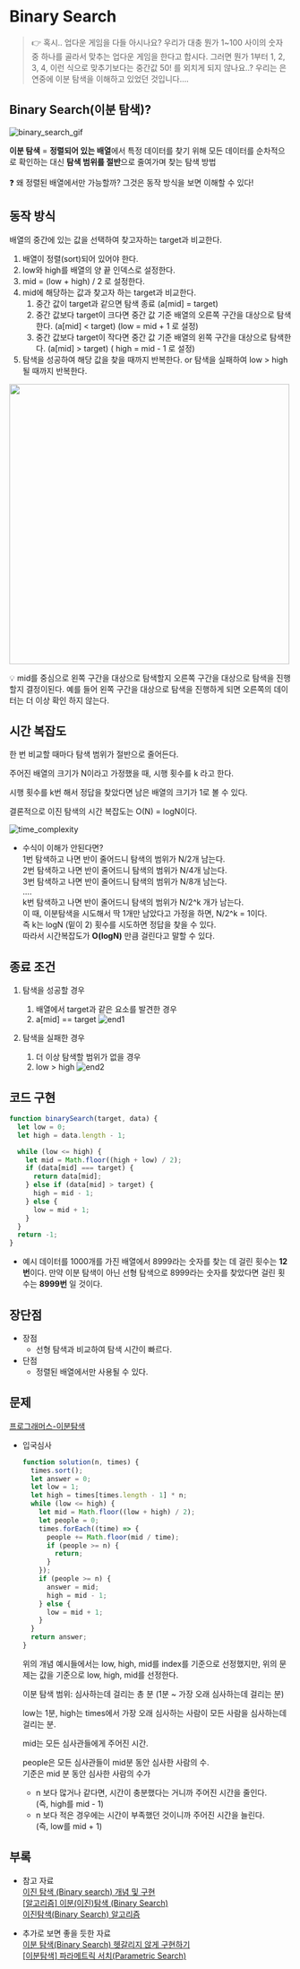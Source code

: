 # Binary Search

> 👉 혹시.. 업다운 게임을 다들 아시나요? 우리가 대충 뭔가 1~100 사이의 숫자 중 하나를 골라서 맞추는 업다운 게임을 한다고 합시다. 그러면 뭔가 1부터 1, 2, 3, 4, 이런 식으로 맞추기보다는 중간값 50! 를 외치게 되지 않나요..? 우리는 은연중에 이분 탐색을 이해하고 있었던 것입니다….

## Binary Search(이분 탐색)?

![binary_search_gif](https://blog.penjee.com/wp-content/uploads/2015/04/binary-and-linear-search-animations.gif)

**이분 탐색** = **정렬되어 있는 배열**에서 특정 데이터를 찾기 위해 모든 데이터를 순차적으로 확인하는 대신 **탐색 범위를 절반**으로 줄여가며 찾는 탐색 방법
<br/>
<br/>
❓ 왜 정렬된 배열에서만 가능할까? 그것은 동작 방식을 보면 이해할 수 있다!

## 동작 방식

배열의 중간에 있는 값을 선택하여 찾고자하는 target과 비교한다.

1. 배열이 정렬(sort)되어 있어야 한다.
2. low와 high를 배열의 양 끝 인덱스로 설정한다.
3. mid = (low + high) / 2 로 설정한다.
4. mid에 해당하는 값과 찾고자 하는 target과 비교한다.
   1. 중간 값이 target과 같으면 탐색 종료 (a[mid] = target)
   2. 중간 값보다 target이 크다면 중간 값 기준 배열의 오른쪽 구간을 대상으로 탐색한다. (a[mid] < target) (low = mid + 1 로 설정)
   3. 중간 값보다 target이 작다면 중간 값 기준 배열의 왼쪽 구간을 대상으로 탐색한다. (a[mid] > target)
      ( high = mid - 1 로 설정)
5. 탐색을 성공하여 해당 값을 찾을 때까지 반복한다. or 탐색을 실패하여 low > high 될 때까지 반복한다.

<img src="https://pale-freighter-43a.notion.site/image/https%3A%2F%2Fs3-us-west-2.amazonaws.com%2Fsecure.notion-static.com%2Ff90dff9b-a355-4d19-8869-7a828ac19c50%2FKakaoTalk_Photo_2022-04-13-15-11-41.png?table=block&id=b356c1ed-69af-4680-9b2c-a0df161b72df&spaceId=07c9824f-8fb4-4d32-b4e1-f618c474c29f&width=770&userId=&cache=v2" width="500" height="500">

💡 mid를 중심으로 왼쪽 구간을 대상으로 탐색할지 오른쪽 구간을 대상으로 탐색을 진행할지 결정이된다. 예를 들어 왼쪽 구간을 대상으로 탐색을 진행하게 되면 오른쪽의 데이터는 더 이상 확인 하지 않는다.

## 시간 복잡도

한 번 비교할 때마다 탐색 범위가 절반으로 줄어든다.

주어진 배열의 크기가 N이라고 가정했을 때, 시행 횟수를 k 라고 한다.

시행 횟수를 k번 해서 정답을 찾았다면 남은 배열의 크기가 1로 볼 수 있다.

결론적으로 이진 탐색의 시간 복잡도는 O(N) = logN이다.

![time_complexity](https://pale-freighter-43a.notion.site/image/https%3A%2F%2Fs3-us-west-2.amazonaws.com%2Fsecure.notion-static.com%2F42bca09b-e072-43d6-8bbf-69bceff64f81%2F%E1%84%89%E1%85%B3%E1%84%8F%E1%85%B3%E1%84%85%E1%85%B5%E1%86%AB%E1%84%89%E1%85%A3%E1%86%BA_2022-04-13_%E1%84%8B%E1%85%A9%E1%84%92%E1%85%AE_12.48.52.png?table=block&id=d917e10d-585b-421c-b599-f2ebda2b3b07&spaceId=07c9824f-8fb4-4d32-b4e1-f618c474c29f&width=290&userId=&cache=v2)

- 수식이 이해가 안된다면?<br/>
  1번 탐색하고 나면 반이 줄어드니 탐색의 범위가 N/2개 남는다.<br/>
  2번 탐색하고 나면 반이 줄어드니 탐색의 범위가 N/4개 남는다.<br/>
  3번 탐색하고 나면 반이 줄어드니 탐색의 범위가 N/8개 남는다.<br/>
  ....<br/>
  k번 탐색하고 나면 반이 줄어드니 탐색의 범위가 N/2^k 개가 남는다.<br/>
  이 때, 이분탐색을 시도해서 딱 1개만 남았다고 가정을 하면, N/2^k = 1이다.<br/>
  즉 k는 logN (밑이 2) 횟수를 시도하면 정답을 찾을 수 있다.<br/>
  따라서 시간복잡도가 **O(logN)** 만큼 걸린다고 말할 수 있다.<br/>

## 종료 조건

1. 탐색을 성공할 경우 
   1. 배열에서 target과 같은 요소를 발견한 경우 
   2. a[mid] == target
   ![end1](https://pale-freighter-43a.notion.site/image/https%3A%2F%2Fs3-us-west-2.amazonaws.com%2Fsecure.notion-static.com%2Fe279baf3-bb50-409e-bb4a-555ec91561b3%2F%E1%84%89%E1%85%B3%E1%84%8F%E1%85%B3%E1%84%85%E1%85%B5%E1%86%AB%E1%84%89%E1%85%A3%E1%86%BA_2022-04-13_%E1%84%8B%E1%85%A9%E1%84%92%E1%85%AE_1.15.41.png?table=block&id=4fab86cf-ddfa-46d5-8ff4-dc49e66116c4&spaceId=07c9824f-8fb4-4d32-b4e1-f618c474c29f&width=2000&userId=&cache=v2)

2. 탐색을 실패한 경우 
   1. 더 이상 탐색할 범위가 없을 경우 
   2. low > high
   ![end2](https://pale-freighter-43a.notion.site/image/https%3A%2F%2Fs3-us-west-2.amazonaws.com%2Fsecure.notion-static.com%2F3202c4ec-9b37-4922-9bcd-dad83cf971f6%2F%E1%84%89%E1%85%B3%E1%84%8F%E1%85%B3%E1%84%85%E1%85%B5%E1%86%AB%E1%84%89%E1%85%A3%E1%86%BA_2022-04-13_%E1%84%8B%E1%85%A9%E1%84%92%E1%85%AE_1.15.51.png?table=block&id=ab1ec081-6154-4891-bd6b-a6dad7980bc7&spaceId=07c9824f-8fb4-4d32-b4e1-f618c474c29f&width=2000&userId=&cache=v2)

## 코드 구현

```javascript
function binarySearch(target, data) {
  let low = 0;
  let high = data.length - 1;

  while (low <= high) {
    let mid = Math.floor((high + low) / 2);
    if (data[mid] === target) {
      return data[mid];
    } else if (data[mid] > target) {
      high = mid - 1;
    } else {
      low = mid + 1;
    }
  }
  return -1;
}
```

- 예시
  데이터를 1000개를 가진 배열에서 8999라는 숫자를 찾는 데 걸린 횟수는 **12번**이다.
  만약 이분 탐색이 아닌 선형 탐색으로 8999라는 숫자를 찾았다면 걸린 횟수는 **8999번** 일 것이다.

## 장단점

- 장점
  - 선형 탐색과 비교하여 탐색 시간이 빠르다.
- 단점
  - 정렬된 배열에서만 사용될 수 있다.

## 문제

[프로그래머스-이분탐색](https://programmers.co.kr/learn/courses/30/parts/12486)

- 입국심사
  ```jsx
  function solution(n, times) {
    times.sort();
    let answer = 0;
    let low = 1;
    let high = times[times.length - 1] * n;
    while (low <= high) {
      let mid = Math.floor((low + high) / 2);
      let people = 0;
      times.forEach((time) => {
        people += Math.floor(mid / time);
        if (people >= n) {
          return;
        }
      });
      if (people >= n) {
        answer = mid;
        high = mid - 1;
      } else {
        low = mid + 1;
      }
    }
    return answer;
  }
  ```
  위의 개념 예시들에서는 low, high, mid를 index를 기준으로 선정했지만, 위의 문제는 값을 기준으로 low, high, mid를 선정한다.<br/>
  
  이분 탐색 범위: 심사하는데 걸리는 총 분 (1분 ~ 가장 오래 심사하는데 걸리는 분)<br/>
  
  low는 1분, high는 times에서 가장 오래 심사하는 사람이 모든 사람을 심사하는데 걸리는 분.<br/>
  
  mid는 모든 심사관들에게 주어진 시간.<br/>
  
  people은 모든 심사관들이 mid분 동안 심사한 사람의 수.<br/>
  기준은 mid 분 동안 심사한 사람의 수가<br/>
  - n 보다 많거나 같다면, 시간이 충분했다는 거니까 주어진 시간을 줄인다.<br/>
    (즉, high를 mid - 1)<br/>
  - n 보다 적은 경우에는 시간이 부족했던 것이니까 주어진 시간을 늘린다.<br/>
    (즉, low를 mid + 1)<br/>

## 부록

- 참고 자료<br/>
  [이진 탐색 (Binary search) 개념 및 구현](https://yoongrammer.tistory.com/75#%EC%A2%85%EB%A3%8C_%EC%A1%B0%EA%B1%B4)<br/>
  [[알고리즘] 이분(이진)탐색 (Binary Search)](https://novemberfirst.tistory.com/84)<br/>
  [이진탐색(Binary Search) 알고리즘](https://velog.io/@ssuda/%EC%9D%B4%EC%A7%84%ED%83%90%EC%83%89Binary-Search-%EC%95%8C%EA%B3%A0%EB%A6%AC%EC%A6%98)<br/>

- 추가로 보면 좋을 듯한 자료<br/>
  [이분 탐색(Binary Search) 헷갈리지 않게 구현하기](https://www.acmicpc.net/blog/view/109)<br/>
  [[이분탐색] 파라메트릭 서치(Parametric Search)](https://velog.io/@lake/%EC%9D%B4%EB%B6%84%ED%83%90%EC%83%89-%ED%8C%8C%EB%9D%BC%EB%A9%94%ED%8A%B8%EB%A6%AD-%EC%84%9C%EC%B9%98Parametric-Search)

